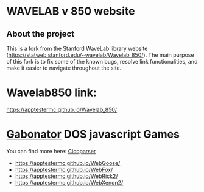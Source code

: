 # WAVELAB v 850 website

## About the project

This is a fork from the Stanford WaveLab library website (https://statweb.stanford.edu/~wavelab/Wavelab_850/). The main purpose of this fork is to fix some of the known bugs, resolve link functionalities, and make it easier to navigate throughout the site.

# Wavelab850 link:
https://apptestermc.github.io/Wavelab_850/

# [Gabonator](https://github.com/gabonator) DOS javascript Games

You can find more here: [Cicoparser](https://github.com/gabonator/Education/blob/c6f5cc670aa801e686919b1485171cf502b253fd/2021/CicoParser/readme.md)

* https://apptestermc.github.io/WebGoose/
* https://apptestermc.github.io/WebFox/
* https://apptestermc.github.io/WebRick2/
* https://apptestermc.github.io/WebXenon2/
